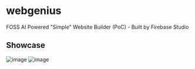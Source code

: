 # webgenius
FOSS AI Powered "Simple" Website Builder (PoC) - Built by Firebase Studio


## Showcase
![image](https://github.com/user-attachments/assets/0beba62a-1a3f-493f-b150-7a438c30415e)
![image](https://github.com/user-attachments/assets/63c0d76b-e405-490f-bc49-9c5f214e51c6)

